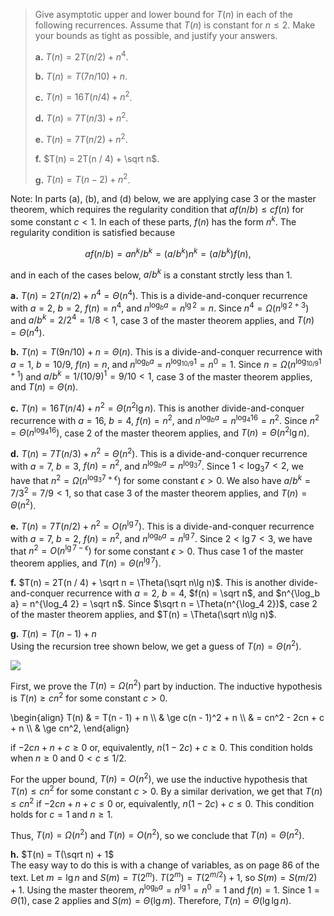 > Give asymptotic upper and lower bound for $T(n)$ in each of the following recurrences. Assume that $T(n)$ is constant for $n \le 2$. Make your bounds as tight as possible, and justify your answers.
>
> **a.** $T(n) = 2T(n / 2) + n^4$.
>
> **b.** $T(n) = T(7n / 10) + n$.
>
> **c.** $T(n) = 16T(n / 4) + n^2$.
>
> **d.** $T(n) = 7T(n / 3) + n^2$.
>
> **e.** $T(n) = 7T(n / 2) + n^2$.
>
> **f.** $T(n) = 2T(n / 4) + \sqrt n$.
>
> **g.** $T(n) = T(n - 2) + n^2$.

Note: In parts (a), (b), and (d) below, we are applying case 3 or the master theorem, which requires the regularity condition that $af(n / b) \le cf(n)$ for some constant $c < 1$. In each of these parts, $f(n)$ has the form $n^k$. The regularity condition is satisfied because

$$af(n / b) = an^k / b^k = (a / b^k) n^k = (a / b^k)f(n),$$

and in each of the cases below, $a / b^k$ is a constant strctly less than $1$.

**a.** $T(n) = 2T(n / 2) + n^4 = \Theta(n^4)$. This is a divide-and-conquer recurrence with $a = 2$, $b = 2$, $f(n) = n^4$, and $n^{\log_b a} = n^{\lg 2} = n$. Since $n^4 = \Omega(n^{\lg 2 + 3})$ and $a / b^k = 2 / 2^4 = 1 / 8 < 1$, case 3 of the master theorem applies, and $T(n) = \Theta(n^4)$.

**b.** $T(n) = T(9n / 10) + n = \Theta(n)$. This is a divide-and-conquer recurrence with $a = 1$, $b = 10 / 9$, $f(n) = n$, and $n^{\log_b a} = n^{\log_{10 / 9} 1} = n^0 = 1$. Since $n = \Omega(n^{\log_{10 / 9} 1 + 1})$ and $a / b^k = 1 / (10 / 9)^1 = 9 / 10 < 1$, case 3 of the master theorem applies, and $T(n) = \Theta(n)$.

**c.** $T(n) = 16T(n / 4) + n^2 = \Theta(n^2 \lg n)$. This is another divide-and-conquer recurrence with $a = 16$, $b = 4$, $f(n) = n^2$, and $n^{\log_b a} = n^{\log_4 16} = n^2$. Since $n^2 = \Theta(n^{\log_4 16})$, case 2 of the master theorem applies, and $T(n) = \Theta(n^2 \lg n)$.

**d.** $T(n) = 7T(n / 3) + n^2 = \Theta(n^2)$. This is a divide-and-conquer recurrence with $a = 7$, $b = 3$, $f(n) = n^2$, and $n^{\log_b a} = n^{\log_3 7}$. Since $1 < \log_3 7 < 2$, we have that $n^2 = \Omega(n^{\log_3 7 + \epsilon})$ for some constant $\epsilon > 0$. We also have $a / b^k = 7 / 3^2 = 7 / 9 < 1$, so that case 3 of the master theorem applies, and $T(n) = \Theta(n^2)$.

**e.** $T(n) = 7T(n / 2) + n^2 = O(n^{\lg 7})$. This is a divide-and-conquer recurrence with $a = 7$, $b = 2$, $f(n) = n^2$, and $n^{\log_b a} = n^{\lg 7}$. Since $2 < \lg 7 < 3$, we have that $n^2 = O(n^{\lg 7 - \epsilon})$ for some constant $\epsilon > 0$. Thus case 1 of the master theorem applies, and $T(n) = \Theta(n^{\lg 7})$.

**f.** $T(n) = 2T(n / 4) + \sqrt n = \Theta(\sqrt n\lg n)$. This is another divide-and-conquer recurrence with $a = 2$, $b = 4$, $f(n) = \sqrt n$, and $n^{\log_b a} = n^{\log_4 2} = \sqrt n$. Since $\sqrt n = \Theta(n^{\log_4 2})$, case 2 of the master theorem applies, and $T(n) = \Theta(\sqrt n\lg n)$.

**g.** $T(n) = T(n - 1) + n$  
Using the recursion tree shown below, we get a guess of $T(n) = \Theta(n^2)$.

![](https://i.imgur.com/W0FxTiC.png)

First, we prove the $T(n) = \Omega(n^2)$ part by induction. The inductive hypothesis is $T(n) \ge cn^2$ for some constant $c > 0$.

\begin{align}
T(n) & =   T(n - 1) + n \\\\
     & \ge c(n - 1)^2 + n \\\\
     & =   cn^2 - 2cn + c + n \\\\
     & \ge cn^2,
\end{align}

if $-2cn + n + c \ge 0$ or, equivalently, $n(1 - 2c) + c \ge 0$. This condition holds when $n \ge 0$ and $0 < c \le 1 / 2$.

For the upper bound, $T(n) = O(n^2)$, we use the inductive hypothesis that $T(n) \le cn^2$ for some constant $c > 0$. By a similar derivation, we get that $T(n) \le cn^2$ if $-2cn + n + c \le 0$ or, equivalently, $n(1 - 2c) + c \le 0$. This condition holds for $c = 1$ and $n \ge 1$.

Thus, $T(n) = \Omega(n^2)$ and $T(n) = O(n^2)$, so we conclude that $T(n) = \Theta(n^2)$.

**h.** $T(n) = T(\sqrt n) + 1$  
The easy way to do this is with a change of variables, as on page 86 of the text. Let $m = \lg n$ and $S(m) = T(2^m)$. $T(2^m) = T(2^{m / 2}) + 1$, so $S(m) = S(m / 2) + 1$. Using the master theorem, $n^{\log_b a} = n^{\lg 1} = n^0 = 1$ and $f(n) = 1$. Since $1 = \Theta(1)$, case 2 applies and $S(m) = \Theta(\lg m)$. Therefore, $T(n) = \Theta(\lg\lg n)$.
